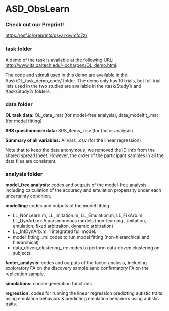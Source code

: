 # ASD_ObsLearn

### Check out our Preprint!
https://osf.io/preprints/psyarxiv/mfc7z/ 

### task folder
A demo of the task is available at the following URL: http://www.its.caltech.edu/~ccharpen/OL_demo.html.

The code and stimuli used in this demo are available in the /task/OL_task_demo_code/ folder. The demo only has 10 trials, but full trial lists used in the two studies are available in the /task/Study1/ and /task/Study2/ folders.

### data folder
**OL task data:** OL_data_.mat (for model-free analysis), data_modelfit_.mat (for model fitting)

**SRS questionnaire data:** SRS_items_.csv (for factor analysis)

**Summary of all variables:** AllVars_.csv (for the linear regression)

Note that to keep the data anonymous, we removed the ID info from the shared spreadsheet. However, the order of the participant samples in all the data files are consistent.

### analysis folder
**model_free analysis:** codes and outputs of the model-free analysis, including calculation of the accuracy and emulation propensity under each uncertainty condition.

**modelling:** codes and outputs of the model fitting

- LL_NonLearn.m, LL_Imitation.m, LL_Emulation.m, LL_FixArb.m, LL_DynArb.m:  5 parsimoneous models (non-learning , imitation, emulation, fixed arbitraiton, dynamic arbitration) 
- LL_IntDynArb.m: 1 integrated full model.
- model_fitting_.m: codes to run model fitting (non-hierarchical and hierarchical) 
- data_driven_clustering_.m: codes to perform data-driven clustering on subjects.

**factor_analysis:** codes and outputs of the factor analysis, including exploratory FA on the discovery sample aand confirmatory FA on the replication sample.

**simulations:** choice generation functions.

**regression:** codes for running the linear regression predicting autistic traits using emulation behaviors & predicting emulation behaviors using autistic traits.
